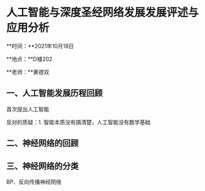 # 人工智能与深度圣经网络发展发展评述与应用分析

**时间：**2021年10月18日

**地点：**D楼202

**老师：**黄德双

## 一、人工智能发展历程回顾

首次提出人工智能

反对的质疑：1. 智能本质没有搞清楚，人工智能没有数学基础

## 二、神经网络的回顾

## 三、神经网络的分类

BP、反向传播神经网络

